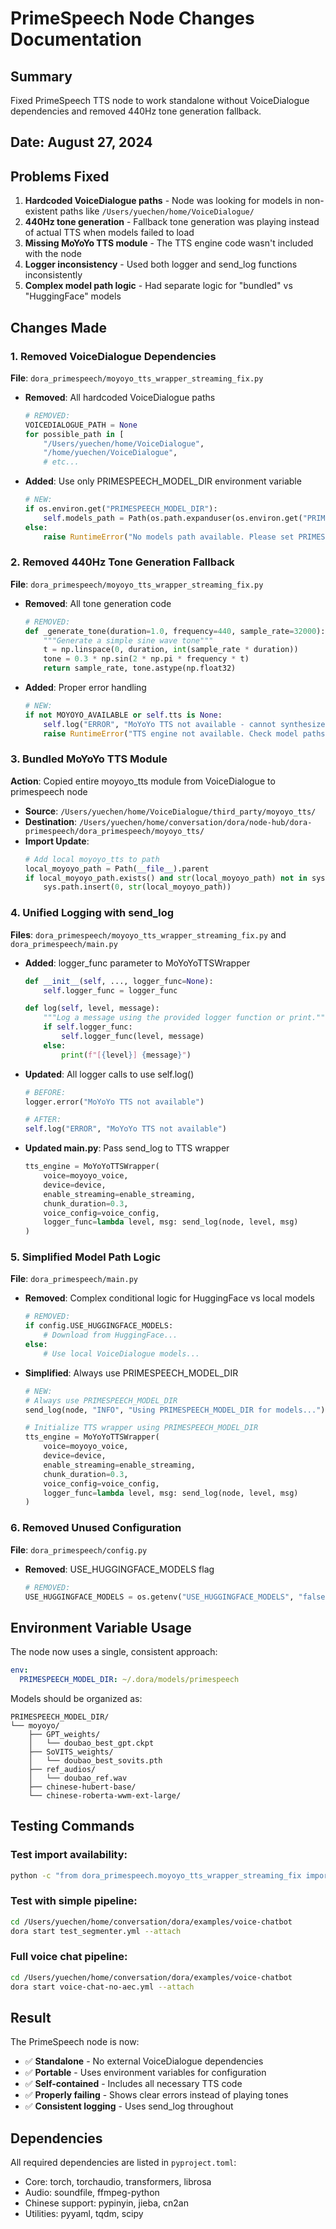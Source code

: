 # PrimeSpeech Node Changes Documentation

## Summary
Fixed PrimeSpeech TTS node to work standalone without VoiceDialogue dependencies and removed 440Hz tone generation fallback.

## Date: August 27, 2024

## Problems Fixed
1. **Hardcoded VoiceDialogue paths** - Node was looking for models in non-existent paths like `/Users/yuechen/home/VoiceDialogue/`
2. **440Hz tone generation** - Fallback tone generation was playing instead of actual TTS when models failed to load
3. **Missing MoYoYo TTS module** - The TTS engine code wasn't included with the node
4. **Logger inconsistency** - Used both logger and send_log functions inconsistently
5. **Complex model path logic** - Had separate logic for "bundled" vs "HuggingFace" models

## Changes Made

### 1. Removed VoiceDialogue Dependencies
**File**: `dora_primespeech/moyoyo_tts_wrapper_streaming_fix.py`

- **Removed**: All hardcoded VoiceDialogue paths
  ```python
  # REMOVED:
  VOICEDIALOGUE_PATH = None
  for possible_path in [
      "/Users/yuechen/home/VoiceDialogue",
      "/home/yuechen/VoiceDialogue",
      # etc...
  ```

- **Added**: Use only PRIMESPEECH_MODEL_DIR environment variable
  ```python
  # NEW:
  if os.environ.get("PRIMESPEECH_MODEL_DIR"):
      self.models_path = Path(os.path.expanduser(os.environ.get("PRIMESPEECH_MODEL_DIR"))) / "moyoyo"
  else:
      raise RuntimeError("No models path available. Please set PRIMESPEECH_MODEL_DIR environment variable.")
  ```

### 2. Removed 440Hz Tone Generation Fallback
**File**: `dora_primespeech/moyoyo_tts_wrapper_streaming_fix.py`

- **Removed**: All tone generation code
  ```python
  # REMOVED:
  def _generate_tone(duration=1.0, frequency=440, sample_rate=32000):
      """Generate a simple sine wave tone"""
      t = np.linspace(0, duration, int(sample_rate * duration))
      tone = 0.3 * np.sin(2 * np.pi * frequency * t)
      return sample_rate, tone.astype(np.float32)
  ```

- **Added**: Proper error handling
  ```python
  # NEW:
  if not MOYOYO_AVAILABLE or self.tts is None:
      self.log("ERROR", "MoYoYo TTS not available - cannot synthesize")
      raise RuntimeError("TTS engine not available. Check model paths and configuration.")
  ```

### 3. Bundled MoYoYo TTS Module
**Action**: Copied entire moyoyo_tts module from VoiceDialogue to primespeech node

- **Source**: `/Users/yuechen/home/VoiceDialogue/third_party/moyoyo_tts/`
- **Destination**: `/Users/yuechen/home/conversation/dora/node-hub/dora-primespeech/dora_primespeech/moyoyo_tts/`
- **Import Update**:
  ```python
  # Add local moyoyo_tts to path
  local_moyoyo_path = Path(__file__).parent
  if local_moyoyo_path.exists() and str(local_moyoyo_path) not in sys.path:
      sys.path.insert(0, str(local_moyoyo_path))
  ```

### 4. Unified Logging with send_log
**Files**: `dora_primespeech/moyoyo_tts_wrapper_streaming_fix.py` and `dora_primespeech/main.py`

- **Added**: logger_func parameter to MoYoYoTTSWrapper
  ```python
  def __init__(self, ..., logger_func=None):
      self.logger_func = logger_func
  
  def log(self, level, message):
      """Log a message using the provided logger function or print."""
      if self.logger_func:
          self.logger_func(level, message)
      else:
          print(f"[{level}] {message}")
  ```

- **Updated**: All logger calls to use self.log()
  ```python
  # BEFORE:
  logger.error("MoYoYo TTS not available")
  
  # AFTER:
  self.log("ERROR", "MoYoYo TTS not available")
  ```

- **Updated main.py**: Pass send_log to TTS wrapper
  ```python
  tts_engine = MoYoYoTTSWrapper(
      voice=moyoyo_voice, 
      device=device,
      enable_streaming=enable_streaming,
      chunk_duration=0.3,
      voice_config=voice_config,
      logger_func=lambda level, msg: send_log(node, level, msg)
  )
  ```

### 5. Simplified Model Path Logic
**File**: `dora_primespeech/main.py`

- **Removed**: Complex conditional logic for HuggingFace vs local models
  ```python
  # REMOVED:
  if config.USE_HUGGINGFACE_MODELS:
      # Download from HuggingFace...
  else:
      # Use local VoiceDialogue models...
  ```

- **Simplified**: Always use PRIMESPEECH_MODEL_DIR
  ```python
  # NEW:
  # Always use PRIMESPEECH_MODEL_DIR
  send_log(node, "INFO", "Using PRIMESPEECH_MODEL_DIR for models...")
  
  # Initialize TTS wrapper using PRIMESPEECH_MODEL_DIR
  tts_engine = MoYoYoTTSWrapper(
      voice=moyoyo_voice, 
      device=device,
      enable_streaming=enable_streaming,
      chunk_duration=0.3,
      voice_config=voice_config,
      logger_func=lambda level, msg: send_log(node, level, msg)
  )
  ```

### 6. Removed Unused Configuration
**File**: `dora_primespeech/config.py`

- **Removed**: USE_HUGGINGFACE_MODELS flag
  ```python
  # REMOVED:
  USE_HUGGINGFACE_MODELS = os.getenv("USE_HUGGINGFACE_MODELS", "false").lower() == "true"
  ```

## Environment Variable Usage
The node now uses a single, consistent approach:

```yaml
env:
  PRIMESPEECH_MODEL_DIR: ~/.dora/models/primespeech
```

Models should be organized as:
```
PRIMESPEECH_MODEL_DIR/
└── moyoyo/
    ├── GPT_weights/
    │   └── doubao_best_gpt.ckpt
    ├── SoVITS_weights/
    │   └── doubao_best_sovits.pth
    ├── ref_audios/
    │   └── doubao_ref.wav
    ├── chinese-hubert-base/
    └── chinese-roberta-wwm-ext-large/
```

## Testing Commands

### Test import availability:
```bash
python -c "from dora_primespeech.moyoyo_tts_wrapper_streaming_fix import MOYOYO_AVAILABLE; print(f'MOYOYO_AVAILABLE: {MOYOYO_AVAILABLE}')"
```

### Test with simple pipeline:
```bash
cd /Users/yuechen/home/conversation/dora/examples/voice-chatbot
dora start test_segmenter.yml --attach
```

### Full voice chat pipeline:
```bash
cd /Users/yuechen/home/conversation/dora/examples/voice-chatbot
dora start voice-chat-no-aec.yml --attach
```

## Result
The PrimeSpeech node is now:
- ✅ **Standalone** - No external VoiceDialogue dependencies
- ✅ **Portable** - Uses environment variables for configuration
- ✅ **Self-contained** - Includes all necessary TTS code
- ✅ **Properly failing** - Shows clear errors instead of playing tones
- ✅ **Consistent logging** - Uses send_log throughout

## Dependencies
All required dependencies are listed in `pyproject.toml`:
- Core: torch, torchaudio, transformers, librosa
- Audio: soundfile, ffmpeg-python
- Chinese support: pypinyin, jieba, cn2an
- Utilities: pyyaml, tqdm, scipy